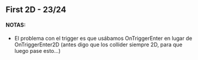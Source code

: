 ## First 2D - 23/24

#### NOTAS:
- El problema con el trigger es que usábamos OnTriggerEnter en lugar de OnTriggerEnter2D (antes digo que los collider siempre 2D, para que luego pase esto...)
